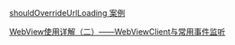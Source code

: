 


[shouldOverrideUrlLoading  案例](https://github.com/Seachal/tbs_sdk_thirdapp_44085_update/blob/master/SDK%25E6%258E%25A5%25E5%2585%25A5%25E7%25A4%25BA%25E4%25BE%258B-Android%2520Studio/X5WebDemo/app/src/main/java/com/example/test_webview_demo/shouldOverrideUrlLoading/readme.md)


[WebView使用详解（二）——WebViewClient与常用事件监听](https://github.com/Seachal/tbs_sdk_thirdapp_44085_update/blob/master/SDK%E6%8E%A5%E5%85%A5%E7%A4%BA%E4%BE%8B-Android%20Studio/X5WebDemo/WebView%E4%BD%BF%E7%94%A8%E8%AF%A6%E8%A7%A3%EF%BC%88%E4%BA%8C%EF%BC%89%E2%80%94%E2%80%94WebViewClient%E4%B8%8E%E5%B8%B8%E7%94%A8%E4%BA%8B%E4%BB%B6%E7%9B%91%E5%90%AC.md)
